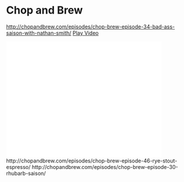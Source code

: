 <!-- TITLE: Videos --> 


# Chop and Brew
http://chopandbrew.com/episodes/chop-brew-episode-34-bad-ass-saison-with-nathan-smith/
<a id="play-video" href="#">Play Video</a><br />
<iframe id="video" width="420" height="315" src="//www.youtube.com/embed/9B7te184ZpQ?rel=0" frameborder="0" allowfullscreen></iframe>
http://chopandbrew.com/episodes/chop-brew-episode-46-rye-stout-espresso/
http://chopandbrew.com/episodes/chop-brew-episode-30-rhubarb-saison/
